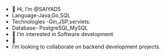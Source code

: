 - 👋 Hi, I’m @SAIYAD5
- Language-Java,Go,SQL
- Technologies -Gin,JSP,servlets.
- Database- PostgreSQL,MySQL
- 👀 I’m interested in Software development 
- 🌱
-  I’m looking to collaborate on backend development projects.
